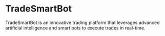 # TradeSmartBot
TradeSmartBot is an innovative trading platform that leverages advanced artificial intelligence and smart bots to execute trades in real-time.
